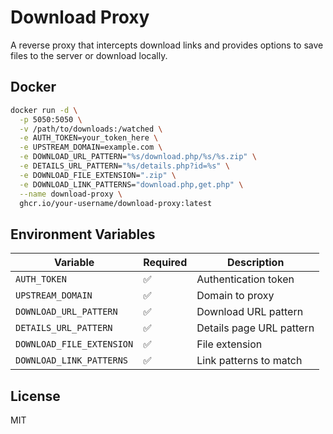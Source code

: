 # Download Proxy

A reverse proxy that intercepts download links and provides options to save files to the server or download locally.

## Docker

```bash
docker run -d \
  -p 5050:5050 \
  -v /path/to/downloads:/watched \
  -e AUTH_TOKEN=your_token_here \
  -e UPSTREAM_DOMAIN=example.com \
  -e DOWNLOAD_URL_PATTERN="%s/download.php/%s/%s.zip" \
  -e DETAILS_URL_PATTERN="%s/details.php?id=%s" \
  -e DOWNLOAD_FILE_EXTENSION=".zip" \
  -e DOWNLOAD_LINK_PATTERNS="download.php,get.php" \
  --name download-proxy \
  ghcr.io/your-username/download-proxy:latest
```

## Environment Variables

| Variable | Required | Description |
|----------|----------|-------------|
| `AUTH_TOKEN` | ✅ | Authentication token |
| `UPSTREAM_DOMAIN` | ✅ | Domain to proxy |
| `DOWNLOAD_URL_PATTERN` | ✅ | Download URL pattern |
| `DETAILS_URL_PATTERN` | ✅ | Details page URL pattern |
| `DOWNLOAD_FILE_EXTENSION` | ✅ | File extension |
| `DOWNLOAD_LINK_PATTERNS` | ✅ | Link patterns to match |

## License

MIT